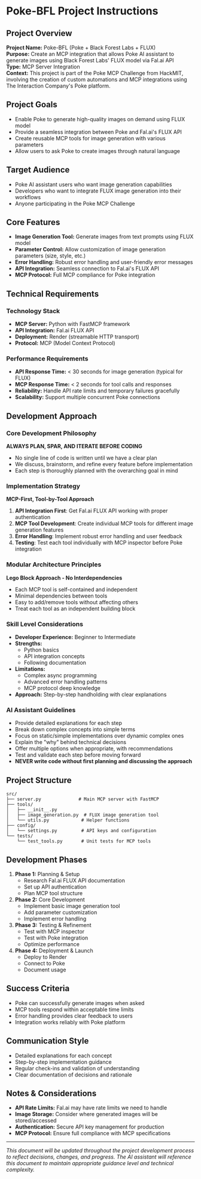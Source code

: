 # Poke-BFL Project Instructions

## Project Overview
**Project Name:** Poke-BFL (Poke + Black Forest Labs + FLUX)  
**Purpose:** Create an MCP integration that allows Poke AI assistant to generate images using Black Forest Labs' FLUX model via Fal.ai API  
**Type:** MCP Server Integration  
**Context:** This project is part of the Poke MCP Challenge from HackMIT, involving the creation of custom automations and MCP integrations using The Interaction Company's Poke platform.

## Project Goals
- Enable Poke to generate high-quality images on demand using FLUX model
- Provide a seamless integration between Poke and Fal.ai's FLUX API
- Create reusable MCP tools for image generation with various parameters
- Allow users to ask Poke to create images through natural language

## Target Audience
- Poke AI assistant users who want image generation capabilities
- Developers who want to integrate FLUX image generation into their workflows
- Anyone participating in the Poke MCP Challenge

## Core Features
- **Image Generation Tool:** Generate images from text prompts using FLUX model
- **Parameter Control:** Allow customization of image generation parameters (size, style, etc.)
- **Error Handling:** Robust error handling and user-friendly error messages
- **API Integration:** Seamless connection to Fal.ai's FLUX API
- **MCP Protocol:** Full MCP compliance for Poke integration

## Technical Requirements
### Technology Stack
- **MCP Server:** Python with FastMCP framework
- **API Integration:** Fal.ai FLUX API
- **Deployment:** Render (streamable HTTP transport)
- **Protocol:** MCP (Model Context Protocol)

### Performance Requirements
- **API Response Time:** < 30 seconds for image generation (typical for FLUX)
- **MCP Response Time:** < 2 seconds for tool calls and responses
- **Reliability:** Handle API rate limits and temporary failures gracefully
- **Scalability:** Support multiple concurrent Poke connections

## Development Approach

### Core Development Philosophy
**ALWAYS PLAN, SPAR, AND ITERATE BEFORE CODING**
- No single line of code is written until we have a clear plan
- We discuss, brainstorm, and refine every feature before implementation
- Each step is thoroughly planned with the overarching goal in mind

### Implementation Strategy
**MCP-First, Tool-by-Tool Approach**
1. **API Integration First**: Get Fal.ai FLUX API working with proper authentication
2. **MCP Tool Development**: Create individual MCP tools for different image generation features
3. **Error Handling**: Implement robust error handling and user feedback
4. **Testing**: Test each tool individually with MCP inspector before Poke integration

### Modular Architecture Principles
**Lego Block Approach - No Interdependencies**
- Each MCP tool is self-contained and independent
- Minimal dependencies between tools
- Easy to add/remove tools without affecting others
- Treat each tool as an independent building block

### Skill Level Considerations
- **Developer Experience:** Beginner to Intermediate
- **Strengths:** 
  - Python basics
  - API integration concepts
  - Following documentation
- **Limitations:**
  - Complex async programming
  - Advanced error handling patterns
  - MCP protocol deep knowledge
- **Approach:** Step-by-step handholding with clear explanations

### AI Assistant Guidelines
- Provide detailed explanations for each step
- Break down complex concepts into simple terms
- Focus on static/simple implementations over dynamic complex ones
- Explain the "why" behind technical decisions
- Offer multiple options when appropriate, with recommendations
- Test and validate each step before moving forward
- **NEVER write code without first planning and discussing the approach**

## Project Structure
```
src/
├── server.py              # Main MCP server with FastMCP
├── tools/
│   ├── __init__.py
│   ├── image_generation.py  # FLUX image generation tool
│   └── utils.py            # Helper functions
├── config/
│   └── settings.py         # API keys and configuration
└── tests/
    └── test_tools.py       # Unit tests for MCP tools
```

## Development Phases
1. **Phase 1:** Planning & Setup
   - Research Fal.ai FLUX API documentation
   - Set up API authentication
   - Plan MCP tool structure
2. **Phase 2:** Core Development
   - Implement basic image generation tool
   - Add parameter customization
   - Implement error handling
3. **Phase 3:** Testing & Refinement
   - Test with MCP inspector
   - Test with Poke integration
   - Optimize performance
4. **Phase 4:** Deployment & Launch
   - Deploy to Render
   - Connect to Poke
   - Document usage

## Success Criteria
- Poke can successfully generate images when asked
- MCP tools respond within acceptable time limits
- Error handling provides clear feedback to users
- Integration works reliably with Poke platform

## Communication Style
- Detailed explanations for each concept
- Step-by-step implementation guidance
- Regular check-ins and validation of understanding
- Clear documentation of decisions and rationale

## Notes & Considerations
- **API Rate Limits:** Fal.ai may have rate limits we need to handle
- **Image Storage:** Consider where generated images will be stored/accessed
- **Authentication:** Secure API key management for production
- **MCP Protocol:** Ensure full compliance with MCP specifications

---

*This document will be updated throughout the project development process to reflect decisions, changes, and progress. The AI assistant will reference this document to maintain appropriate guidance level and technical complexity.*
